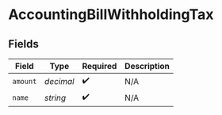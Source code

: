 # AccountingBillWithholdingTax


## Fields

| Field              | Type               | Required           | Description        |
| ------------------ | ------------------ | ------------------ | ------------------ |
| `amount`           | *decimal*          | :heavy_check_mark: | N/A                |
| `name`             | *string*           | :heavy_check_mark: | N/A                |